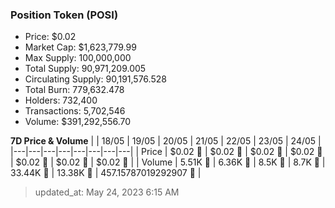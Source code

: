 
  ### Position Token (POSI)
  - Price: $0.02
  - Market Cap: $1,623,779.99
  - Max Supply: 100,000,000
  - Total Supply: 90,971,209.005
  - Circulating Supply: 90,191,576.528
  - Total Burn: 779,632.478
  - Holders: 732,400
  - Transactions: 5,702,546
  - Volume: $391,292,556.70

  **7D Price & Volume**
  | | 18&#x2F;05 | 19&#x2F;05 | 20&#x2F;05 | 21&#x2F;05 | 22&#x2F;05 | 23&#x2F;05 | 24&#x2F;05 |
  |---|---|---|---|---|---|---|---|
  | Price | $0.02 🚀 | $0.02 🔻 | $0.02 🔻 | $0.02 🔻 | $0.02 🔻 | $0.02 🔻 | $0.02 🔻 |
  | Volume | 5.51K 🔻 | 6.36K 🚀 | 8.5K 🚀 | 8.7K 🚀 | 33.44K 🚀 | 13.38K 🔻 | 457.15787019292907 🔻 |

  > updated_at: May 24, 2023 6:15 AM

